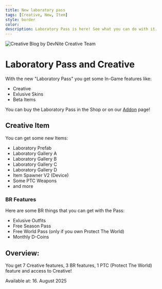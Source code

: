 ```yaml
---
title: New laboratory pass
tags: [Creative, New, Item]
style: border
color: 
description: Laboratory Pass is here! See what you can do with it.
---
```


![Creative Blog](https://cdn2.unrealengine.com/s15-evergreen-green-newsheader-1920x1080-d0be12df6bfa.jpg)
by DevNite Creative Team

# Laboratory Pass and Creative
With the new "Laboratory Pass" you get some In-Game features like:
- Creative
- Exlusive Skins
- Beta Items

You can buy the Laboratory Pass in the Shop or on our [Addon](https://TFNStuff.github.io/addons) page!

## Creative Item

You can get some new Items:
- Laboratory Prefab
- Laboratory Gallery A
- Laboratory Gallery B
- Laboratory Gallery C
- Laboratory Gallery D
- Item Spawner V2 (Device)
- Some PTC Weapons
- and more

### BR Features

Here are some BR things that you can get with the Pass:
- Exlusive Outfits
- Free Season Pass
- Free World Pass (only if you own Protect The World)
- Monthly D-Coins

## Overview:
You get 7 Creative features, 3 BR features, 1 PTC (Protect The World) feature and access to Creative!


Available at: 16. August 2025 
